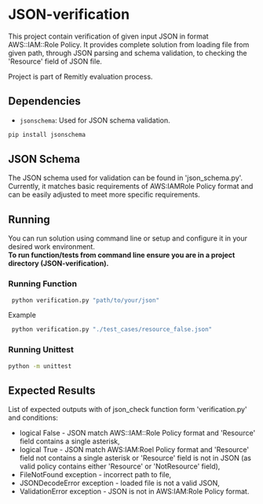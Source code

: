 # JSON-verification

This project contain verification of given input JSON in format AWS::IAM::Role Policy.
It provides complete solution from loading file from given path, through JSON parsing and schema validation, to checking the 'Resource' field of JSON file.

Project is part of Remitly evaluation process.

## Dependencies
- `jsonschema`: Used for JSON schema validation.

```bash
pip install jsonschema
```

## JSON Schema
The JSON schema used for validation can be found in 'json_schema.py'. Currently, it matches basic requirements of AWS:IAMRole Policy format and can be easily adjusted to meet more specific requirements.

## Running
You can run solution using command line or setup and configure it in your desired work environment.  
**To run function/tests from command line ensure you are in a project directory (JSON-verification).**

### Running Function
 
```bash
 python verification.py "path/to/your/json"
```

Example
```bash
 python verification.py "./test_cases/resource_false.json"
```
### Running Unittest

```bash
python -m unittest
```

## Expected Results
List of expected outputs with of json_check function form 'verification.py' and conditions:
 - logical False - JSON match AWS::IAM::Role Policy format and 'Resource' field contains a single asterisk,
 - logical True - JSON match AWS:IAM:Roel Policy format and 'Resource' field not contains a single asterisk or 'Resource' field is not in JSON (as valid policy contains either 'Resource' or 'NotResource' field),
 - FileNotFound exception - incorrect path to file,
 - JSONDecodeError exception - loaded file is not a valid JSON,
 - ValidationError exception - JSON is not in AWS:IAM:Role Policy format.



